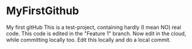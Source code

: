 # MyFirstGithub
My first gitHub
This is a test-project, containing hardly (I mean NO) real code.
This code is edited in the "Feature 1" branch.
Now edit in the cloud, while committing locally too.
Edit this locally and do a local commit.